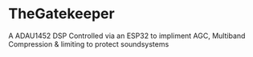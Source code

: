 # TheGatekeeper
A ADAU1452 DSP Controlled via an ESP32 to impliment AGC, Multiband Compression &amp; limiting to protect soundsystems
